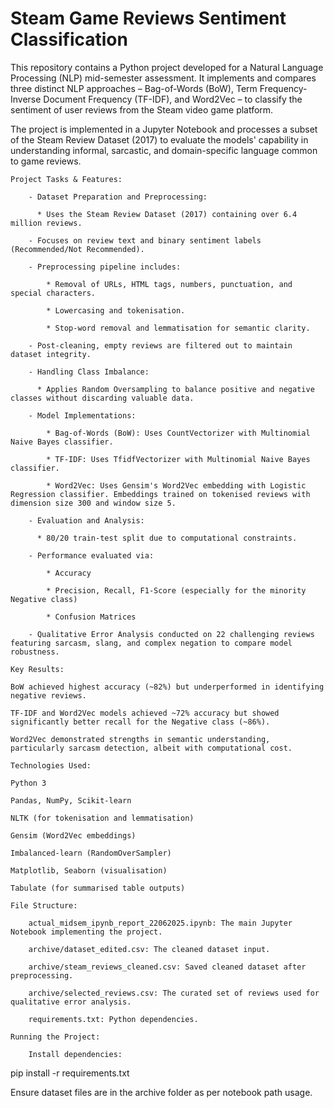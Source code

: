 # Steam Game Reviews Sentiment Classification

This repository contains a Python project developed for a Natural Language Processing (NLP) mid-semester assessment. It implements and compares three distinct NLP approaches – Bag-of-Words (BoW), Term Frequency-Inverse Document Frequency (TF-IDF), and Word2Vec – to classify the sentiment of user reviews from the Steam video game platform.

The project is implemented in a Jupyter Notebook and processes a subset of the Steam Review Dataset (2017) to evaluate the models' capability in understanding informal, sarcastic, and domain-specific language common to game reviews.

    Project Tasks & Features:

        - Dataset Preparation and Preprocessing:

          * Uses the Steam Review Dataset (2017) containing over 6.4 million reviews.

        - Focuses on review text and binary sentiment labels (Recommended/Not Recommended).

        - Preprocessing pipeline includes:

            * Removal of URLs, HTML tags, numbers, punctuation, and special characters.

            * Lowercasing and tokenisation.

            * Stop-word removal and lemmatisation for semantic clarity.

        - Post-cleaning, empty reviews are filtered out to maintain dataset integrity.

        - Handling Class Imbalance:

          * Applies Random Oversampling to balance positive and negative classes without discarding valuable data.

        - Model Implementations:

            * Bag-of-Words (BoW): Uses CountVectorizer with Multinomial Naive Bayes classifier.

            * TF-IDF: Uses TfidfVectorizer with Multinomial Naive Bayes classifier.

            * Word2Vec: Uses Gensim's Word2Vec embedding with Logistic Regression classifier. Embeddings trained on tokenised reviews with dimension size 300 and window size 5.

        - Evaluation and Analysis:

          * 80/20 train-test split due to computational constraints.

        - Performance evaluated via:

            * Accuracy

            * Precision, Recall, F1-Score (especially for the minority Negative class)

            * Confusion Matrices

        - Qualitative Error Analysis conducted on 22 challenging reviews featuring sarcasm, slang, and complex negation to compare model robustness.

    Key Results:

    BoW achieved highest accuracy (~82%) but underperformed in identifying negative reviews.

    TF-IDF and Word2Vec models achieved ~72% accuracy but showed significantly better recall for the Negative class (~86%).

    Word2Vec demonstrated strengths in semantic understanding, particularly sarcasm detection, albeit with computational cost.

    Technologies Used:

    Python 3

    Pandas, NumPy, Scikit-learn

    NLTK (for tokenisation and lemmatisation)

    Gensim (Word2Vec embeddings)

    Imbalanced-learn (RandomOverSampler)

    Matplotlib, Seaborn (visualisation)

    Tabulate (for summarised table outputs)

    File Structure:

        actual_midsem_ipynb_report_22062025.ipynb: The main Jupyter Notebook implementing the project.

        archive/dataset_edited.csv: The cleaned dataset input.

        archive/steam_reviews_cleaned.csv: Saved cleaned dataset after preprocessing.

        archive/selected_reviews.csv: The curated set of reviews used for qualitative error analysis.

        requirements.txt: Python dependencies.

    Running the Project:

        Install dependencies:

pip install -r requirements.txt

Ensure dataset files are in the archive folder as per notebook path usage.
